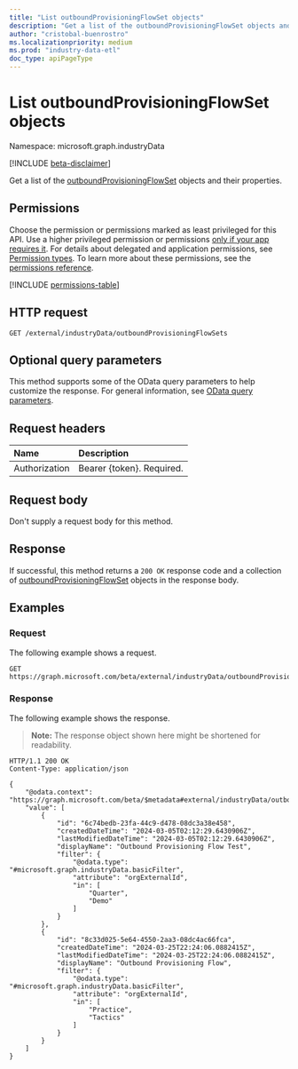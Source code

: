 ```yaml
---
title: "List outboundProvisioningFlowSet objects"
description: "Get a list of the outboundProvisioningFlowSet objects and their properties."
author: "cristobal-buenrostro"
ms.localizationpriority: medium
ms.prod: "industry-data-etl"
doc_type: apiPageType
---
```


# List outboundProvisioningFlowSet objects

Namespace: microsoft.graph.industryData

[!INCLUDE [beta-disclaimer](../../includes/beta-disclaimer.md)]

Get a list of the [outboundProvisioningFlowSet](../resources/industrydata-outboundprovisioningflowset.md) objects and their properties.

## Permissions

Choose the permission or permissions marked as least privileged for this API. Use a higher privileged permission or permissions [only if your app requires it](/graph/permissions-overview#best-practices-for-using-microsoft-graph-permissions). For details about delegated and application permissions, see [Permission types](/graph/permissions-overview#permission-types). To learn more about these permissions, see the [permissions reference](/graph/permissions-reference).

<!-- {
  "blockType": "permissions",
  "name": "industrydata-industrydataroot-list-outboundprovisioningflowsets-permissions"
}
-->

[!INCLUDE [permissions-table](../includes/permissions/industrydata-industrydataroot-list-outboundprovisioningflowsets-permissions.md)]

## HTTP request

<!-- {
  "blockType": "ignored"
}
-->

```http
GET /external/industryData/outboundProvisioningFlowSets
```

## Optional query parameters

This method supports some of the OData query parameters to help customize the response. For general information, see [OData query parameters](/graph/query-parameters).

## Request headers

| Name          | Description               |
| :------------ | :------------------------ |
| Authorization | Bearer {token}. Required. |

## Request body

Don't supply a request body for this method.

## Response

If successful, this method returns a `200 OK` response code and a collection of [outboundProvisioningFlowSet](../resources/outboundprovisioningflowset.md) objects in the response body.

## Examples

### Request

The following example shows a request.

<!-- {
  "blockType": "request",
  "name": "list_outboundprovisioningflowset"
}
-->

```http
GET https://graph.microsoft.com/beta/external/industryData/outboundProvisioningFlowSets
```

### Response

The following example shows the response.

> **Note:** The response object shown here might be shortened for readability.

<!-- {
  "blockType": "response",
  "truncated": true,
  "@odata.type": "Collection(microsoft.graph.industryData.outboundProvisioningFlowSet)"
}
-->

```http
HTTP/1.1 200 OK
Content-Type: application/json

{
    "@odata.context": "https://graph.microsoft.com/beta/$metadata#external/industryData/outboundProvisioningFlowSets",
    "value": [
        {
            "id": "6c74bedb-23fa-44c9-d478-08dc3a38e458",
            "createdDateTime": "2024-03-05T02:12:29.6430906Z",
            "lastModifiedDateTime": "2024-03-05T02:12:29.6430906Z",
            "displayName": "Outbound Provisioning Flow Test",
            "filter": {
                "@odata.type": "#microsoft.graph.industryData.basicFilter",
                "attribute": "orgExternalId",
                "in": [
                    "Quarter",
                    "Demo"
                ]
            }
        },
        {
            "id": "8c33d025-5e64-4550-2aa3-08dc4ac66fca",
            "createdDateTime": "2024-03-25T22:24:06.0882415Z",
            "lastModifiedDateTime": "2024-03-25T22:24:06.0882415Z",
            "displayName": "Outbound Provisioning Flow",
            "filter": {
                "@odata.type": "#microsoft.graph.industryData.basicFilter",
                "attribute": "orgExternalId",
                "in": [
                    "Practice",
                    "Tactics"
                ]
            }
        }
    ]
}
```
